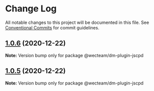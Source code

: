 # Change Log

All notable changes to this project will be documented in this file.
See [Conventional Commits](https://conventionalcommits.org) for commit guidelines.

## [1.0.6](https://github.com/wecteam/dm/compare/v1.0.5...v1.0.6) (2020-12-22)

**Note:** Version bump only for package @wecteam/dm-plugin-jscpd





## [1.0.5](https://github.com/wecteam/dm/compare/v1.0.4...v1.0.5) (2020-12-22)

**Note:** Version bump only for package @wecteam/dm-plugin-jscpd
